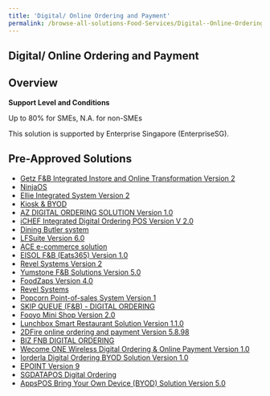 ```yaml
---
title: 'Digital/ Online Ordering and Payment'
permalink: /browse-all-solutions-Food-Services/Digital--Online-Ordering-and-Payment
---
```


## Digital/ Online Ordering and Payment
## Overview

**Support Level and Conditions**

Up to 80% for SMEs, N.A. for non-SMEs

This solution is supported by Enterprise Singapore (EnterpriseSG).

## Pre-Approved Solutions

- <a href='/productivity-solutions-grant/solutionrepo/solution431' target='_blank'>Getz F&B Integrated Instore and Online Transformation Version 2</a><br>
- <a href='/productivity-solutions-grant/solutionrepo/solution511' target='_blank'>NinjaOS</a><br>
- <a href='/productivity-solutions-grant/solutionrepo/solution830' target='_blank'>Ellie Integrated System Version 2</a><br>
- <a href='/productivity-solutions-grant/solutionrepo/solution976' target='_blank'>Kiosk  & BYOD</a><br>
- <a href='/productivity-solutions-grant/solutionrepo/solution981' target='_blank'>AZ DIGITAL ORDERING SOLUTION Version 1.0</a><br>
- <a href='/productivity-solutions-grant/solutionrepo/solution991' target='_blank'>iCHEF Integrated Digital Ordering POS Version V 2.0</a><br>
- <a href='/productivity-solutions-grant/solutionrepo/solution996' target='_blank'>Dining Butler system </a><br>
- <a href='/productivity-solutions-grant/solutionrepo/solution1139' target='_blank'>LFSuite Version 6.0</a><br>
- <a href='/productivity-solutions-grant/solutionrepo/solution1299' target='_blank'>ACE e-commerce solution</a><br>
- <a href='/productivity-solutions-grant/solutionrepo/solution1441' target='_blank'>EISOL F&B (Eats365) Version 1.0</a><br>
- <a href='/productivity-solutions-grant/solutionrepo/solution1795' target='_blank'>Revel Systems Version 2</a><br>
- <a href='/productivity-solutions-grant/solutionrepo/solution1834' target='_blank'>Yumstone F&B Solutions Version 5.0</a><br>
- <a href='/productivity-solutions-grant/solutionrepo/solution1958' target='_blank'>FoodZaps Version 4.0</a><br>
- <a href='/productivity-solutions-grant/solutionrepo/solution2063' target='_blank'>Revel Systems</a><br>
- <a href='/productivity-solutions-grant/solutionrepo/solution2175' target='_blank'>Popcorn Point-of-sales System Version 1</a><br>
- <a href='/productivity-solutions-grant/solutionrepo/solution2201' target='_blank'>SKIP QUEUE (F&B) - DIGITAL ORDERING</a><br>
- <a href='/productivity-solutions-grant/solutionrepo/solution2307' target='_blank'>Fooyo Mini Shop Version 2.0</a><br>
- <a href='/productivity-solutions-grant/solutionrepo/solution2514' target='_blank'>Lunchbox Smart Restaurant Solution Version 1.1.0</a><br>
- <a href='/productivity-solutions-grant/solutionrepo/solution2536' target='_blank'>2DFire online ordering and payment Version 5.8.98</a><br>
- <a href='/productivity-solutions-grant/solutionrepo/solution2726' target='_blank'>BIZ FNB DIGITAL ORDERING</a><br>
- <a href='/productivity-solutions-grant/solutionrepo/solution2939' target='_blank'>Wecome ONE Wireless Digital Ordering & Online Payment Version 1.0</a><br>
- <a href='/productivity-solutions-grant/solutionrepo/solution2970' target='_blank'>Iorderla Digital Ordering BYOD Solution Version 1.0</a><br>
- <a href='/productivity-solutions-grant/solutionrepo/solution2994' target='_blank'>EPOINT Version 9</a><br>
- <a href='/productivity-solutions-grant/solutionrepo/solution3030' target='_blank'>SGDATAPOS Digital Ordering</a><br>
- <a href='/productivity-solutions-grant/solutionrepo/solution3034' target='_blank'>AppsPOS Bring Your Own Device (BYOD) Solution Version 5.0</a><br>
